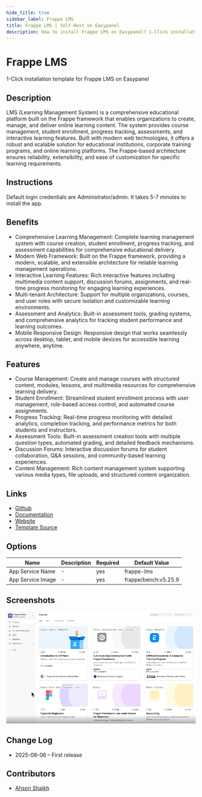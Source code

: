 ```yaml
---
hide_title: true
sidebar_label: Frappe LMS
title: Frappe LMS | Self-Host on Easypanel
description: How to install Frappe LMS on Easypanel? 1-Click installation template for Frappe LMS on Easypanel
---
```


<!-- generated -->

# Frappe LMS

1-Click installation template for Frappe LMS on Easypanel

## Description

LMS (Learning Management System) is a comprehensive educational platform built on the Frappe framework that enables organizations to create, manage, and deliver online learning content. The system provides course management, student enrollment, progress tracking, assessments, and interactive learning features. Built with modern web technologies, it offers a robust and scalable solution for educational institutions, corporate training programs, and online learning platforms. The Frappe-based architecture ensures reliability, extensibility, and ease of customization for specific learning requirements.

## Instructions

Default login credentials are Administrator/admin. It takes 5-7 minutes to install the app.

## Benefits

- Comprehensive Learning Management: Complete learning management system with course creation, student enrollment, progress tracking, and assessment capabilities for comprehensive educational delivery.
- Modern Web Framework: Built on the Frappe framework, providing a modern, scalable, and extensible architecture for reliable learning management operations.
- Interactive Learning Features: Rich interactive features including multimedia content support, discussion forums, assignments, and real-time progress monitoring for engaging learning experiences.
- Multi-tenant Architecture: Support for multiple organizations, courses, and user roles with secure isolation and customizable learning environments.
- Assessment and Analytics: Built-in assessment tools, grading systems, and comprehensive analytics for tracking student performance and learning outcomes.
- Mobile Responsive Design: Responsive design that works seamlessly across desktop, tablet, and mobile devices for accessible learning anywhere, anytime.

## Features

- Course Management: Create and manage courses with structured content, modules, lessons, and multimedia resources for comprehensive learning delivery.
- Student Enrollment: Streamlined student enrollment process with user management, role-based access control, and automated course assignments.
- Progress Tracking: Real-time progress monitoring with detailed analytics, completion tracking, and performance metrics for both students and instructors.
- Assessment Tools: Built-in assessment creation tools with multiple question types, automated grading, and detailed feedback mechanisms.
- Discussion Forums: Interactive discussion forums for student collaboration, Q&A sessions, and community-based learning experiences.
- Content Management: Rich content management system supporting various media types, file uploads, and structured content organization.

## Links

- [Github](https://github.com/frappe/lms)
- [Documentation](https://frappe.io/learning)
- [Website](https://frappeframework.com)
- [Template Source](https://github.com/easypanel-io/templates/tree/main/templates/frappe-lms)

## Options

Name | Description | Required | Default Value
-|-|-|-
App Service Name | - | yes | frappe-lms
App Service Image | - | yes | frappe/bench:v5.25.9

## Screenshots

![Frappe LMS Screenshot](./assets/screenshot.png)

## Change Log

- 2025-08-06 – First release

## Contributors

- [Ahson Shaikh](https://github.com/Ahson-Shaikh)
